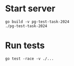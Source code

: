 # Start server

```shell
go build -v pg-test-task-2024
./pg-test-task-2024
```

# Run tests

```shell
go test -race -v ./...
```
